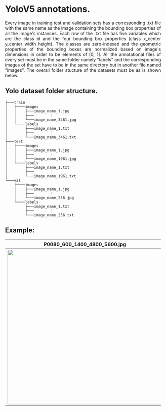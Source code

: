 # YoloV5 annotations.

<div align="justify">
Every image in training test and validation sets has a corresponding .txt file with the same name as the image containing the bounding box properties of all the image's instances. Each row of the .txt file has five variables which are the class id and the four bounding box properties (class x_center y_center width height). The classes are zero-indexed and the geometric properties of the bounding boxes are normalized based on image's dimensions in order to be elements of [0, 1]. All the annotational files of every set must be in the same folder namely "labels" and the corresponding images of the set have to be in the same directory but in another file named "images". The overall folder stucture of the datasets must be as is shown below.
    
</div align="justify">

## Yolo dataset folder structure.
```
├───train
│   ├────images
│   │    ├───image_name_1.jpg
│   │    ├───       ⋮ 
│   │    └───image_name_3461.jpg
│   └────labels
│        ├───image_name_1.txt
│        ├───       ⋮
│        └───image_name_3461.txt
├───test
│   ├────images
│   │    ├───image_name_1.jpg
│   │    ├───       ⋮ 
│   │    └───image_name_1961.jpg
│   └────labels
│        ├───image_name_1.txt
│        ├───       ⋮
│        └───image_name_1961.txt
└───val
    ├────images
    │    ├───image_name_1.jpg
    │    ├───       ⋮ 
    │    └───image_name_256.jpg
    └────labels
         ├───image_name_1.txt
         ├───       ⋮ 
         └───image_name_256.txt
```

## Example:
| P0080_600_1400_4800_5600.jpg | P0080_600_1400_4800_5600.txt | 
|:----------------------------:|:----------------------------:|
|<img src="https://user-images.githubusercontent.com/74200033/166140021-69d165ea-8302-4703-9c8e-41c70587d2e2.jpg" width="500"/> |<img src="https://user-images.githubusercontent.com/74200033/166140238-385aa85e-ac03-496f-9f30-98d3c5b0d5f7.png" width="500"/>|

